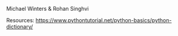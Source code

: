 Michael Winters & Rohan Singhvi

Resources:
https://www.pythontutorial.net/python-basics/python-dictionary/
